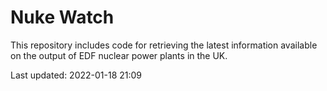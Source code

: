 # Nuke Watch

This repository includes code for retrieving the latest information available on the output of EDF nuclear power plants in the UK.

Last updated: 2022-01-18 21:09